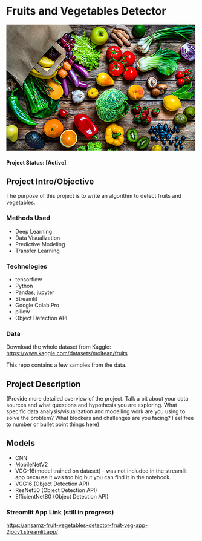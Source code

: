 # Fruits and Vegetables Detector


![alternative text](./app_styling/f_g.jpg)


#### Project Status: [Active] 

## Project Intro/Objective
The purpose of this project is to write an algorithm to detect fruits and vegetables.

### Methods Used
* Deep Learning
* Data Visualization
* Predictive Modeling
* Transfer Learning

### Technologies
* tensorflow
* Python
* Pandas, jupyter
* Streamlit
* Google Colab Pro
* pillow
* Object Detection API

### Data
Download the whole dataset from Kaggle: https://www.kaggle.com/datasets/moltean/fruits

This repo contains a few  samples from the data.

## Project Description
(Provide more detailed overview of the project.
Talk a bit about your data sources and what questions and hypothesis you are exploring.
What specific data analysis/visualization and modelling work are you using to solve the
problem? What blockers and challenges are you facing?
Feel free to number or bullet point things here)

## Models
* CNN
* MobileNetV2
* VGG-16(model trained on dataset) - was not included in the streamlit app because it was too big but you can find it in the notebook.
* VGG16 (Object Detection API)
* ResNet50 (Object Detection API)
* EfficientNetB0 (Object Detection API)

### Streamlit App Link (still in progress)
https://ansamz-fruit-vegetables-detector-fruit-veg-app-2jocy1.streamlit.app/
